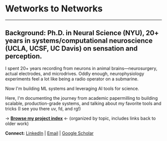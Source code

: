 # Wetworks to Networks

---
**Background:** Ph.D. in Neural Science (NYU), 20+ years in systems/computational neuroscience (UCLA, UCSF, UC Davis) on sensation and perception. 
---

I spent 20+ years recording from neurons in animal brains—neurosurgery, actual electrodes, and microdrives. Oddly enough, neurophysiology experiments feel a lot like being a radio operator on a submarine. 

Now I'm building ML systems and leveraging AI tools for science. 

Here, I'm documenting the journey from academic papermilling to building scalable, production-grade systems, and talking about my favorite tools and tricks (I see you there uv, fd, and rg!) 

→ **[Browse my project index](https://gist.github.com/brianjmalone/6ac6b1cde1f44fa414aebc50b8e2ee77)** ← (organized by topic, includes links back to older work)



**Connect:** [LinkedIn](https://linkedin.com/in/your-profile) | [Email](mailto:bjmalone.career@gmail.com) | [Google Scholar]([your-scholar-link](https://scholar.google.com/citations?user=UlVzhxgAAAAJ&hl=en))
